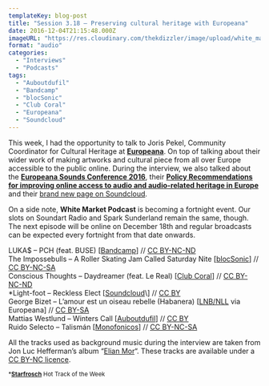 ```yaml
---
templateKey: blog-post
title: "Session 3.18 – Preserving cultural heritage with Europeana"
date: 2016-12-04T21:15:48.000Z
imageURL: "https://res.cloudinary.com/thekdizzler/image/upload/white_market/CC-0-Bookcase-by-Patrik-Gothe.jpg"
format: "audio"
categories:
  - "Interviews"
  - "Podcasts"
tags:
  - "Auboutdufil"
  - "Bandcamp"
  - "blocSonic"
  - "Club Coral"
  - "Europeana"
  - "Soundcloud"
---
```

This week, I had the opportunity to talk to Joris Pekel, Community Coordinator for Cultural Heritage at [**Europeana**](http://www.europeana.eu/portal/en). On top of talking about their wider work of making artworks and cultural piece from all over Europe accessible to the public online. During the interview, we also talked about the [**Europeana Sounds Conference 2016**](http://www.europeanasounds.eu/europeana-sounds-conference-2016), their [**Policy Recommendations for improving online access to audio and audio-related heritage in Europe**](http://www.europeanasounds.eu/wp-content/uploads/2016/11/160430-D3.4-policy-recommendations-eSounds.pdf) and their [brand new page on Soundcloud](https://soundcloud.com/europeana).

On a side note, **White Market Podcast** is becoming a fortnight event. Our slots on Soundart Radio and Spark Sunderland remain the same, though. The next episode will be online on December 18th and regular broadcasts can be expected every fortnight from that date onwards.

LUKA$ – PCH (feat. BUSE) \[[Bandcamp](https://lukaswithadollarsign.bandcamp.com/album/eighteen)\] // [CC BY-NC-ND](https://creativecommons.org/licenses/by-nc-nd/3.0/)  
The Impossebulls – A Roller Skating Jam Called Saturday Nite \[[blocSonic](http://blocsonic.com/releases/bsmx0151)\] // [CC BY-NC-SA](https://creativecommons.org/licenses/by-nc-sa/4.0/)  
Conscious Thoughts – Daydreamer (feat. Le Real) \[[Club Coral](https://clubcoral.bandcamp.com/track/daydreamer-ft-le-real)\] // [CC BY-NC-ND](https://creativecommons.org/licenses/by-nc-nd/3.0/)  
\*Light-foot – Reckless Elect \[[Soundcloud](https://soundcloud.com/light-foot/reckless-elect?)\] // [CC BY](https://creativecommons.org/licenses/by/3.0/)  
George Bizet – L’amour est un oiseau rebelle (Habanera) \[[LNB/NLL](https://soundcloud.com/latvijas-nacionala-biblioteka/sets/carmen) via Europeana\] // [CC BY-SA](https://creativecommons.org/licenses/by-sa/3.0/)  
Mattias Westlund – Winters Call \[[Auboutdufil](http://www.auboutdufil.com/index.php?id=488)\] // [CC BY](https://creativecommons.org/licenses/by/3.0/deed.fr)  
Ruido Selecto – Talismán \[[Monofonicos](http://monofonicos.net/mns006-va-colores-paralelos/)\] // [CC BY-NC-SA](https://creativecommons.org/licenses/by-nc-sa/2.5/co/)

All the tracks used as background music during the interview are taken from Jon Luc Hefferman’s album “[Elian Mor](http://freemusicarchive.org/music/Jon_Luc_Hefferman/Production_Music_2/)“. These tracks are available under a [CC BY-NC licence](https://creativecommons.org/licenses/by-nc/3.0/).

<small><p style="text-align: justify;">*<a href="https://starfrosch.com/hot-100/" target="_blank"><strong>Starfrosch</strong></a> Hot Track of the Week</p></small>